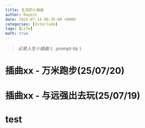```yaml
---
title: 生活的小插曲
author: Rayest
date: 2025-07-14 00:35:00 +0800
categories: [Interlude]
tags: [Life]
math: true
---
```


> *记录人生小插曲*
{: .prompt-tip }

# 插曲xx - 万米跑步(25/07/20)

# 插曲xx - 与远强出去玩(25/07/19)

# test